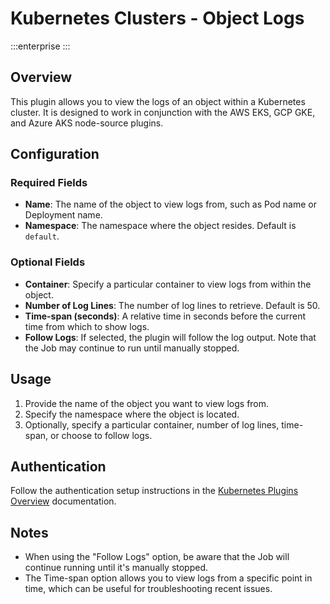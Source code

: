 # Kubernetes Clusters - Object Logs
:::enterprise
:::

## Overview

This plugin allows you to view the logs of an object within a Kubernetes cluster. It is designed to work in conjunction with the AWS EKS, GCP GKE, and Azure AKS node-source plugins.

## Configuration

### Required Fields

* **Name**: The name of the object to view logs from, such as Pod name or Deployment name.
* **Namespace**: The namespace where the object resides. Default is `default`.

### Optional Fields

* **Container**: Specify a particular container to view logs from within the object.
* **Number of Log Lines**: The number of log lines to retrieve. Default is 50.
* **Time-span (seconds)**: A relative time in seconds before the current time from which to show logs.
* **Follow Logs**: If selected, the plugin will follow the log output. Note that the Job may continue to run until manually stopped.

## Usage

1. Provide the name of the object you want to view logs from.
2. Specify the namespace where the object is located.
3. Optionally, specify a particular container, number of log lines, time-span, or choose to follow logs.

## Authentication

Follow the authentication setup instructions in the [Kubernetes Plugins Overview](/manual/plugins/kubernetes-plugins-overview) documentation.

## Notes

- When using the "Follow Logs" option, be aware that the Job will continue running until it's manually stopped.
- The Time-span option allows you to view logs from a specific point in time, which can be useful for troubleshooting recent issues.
